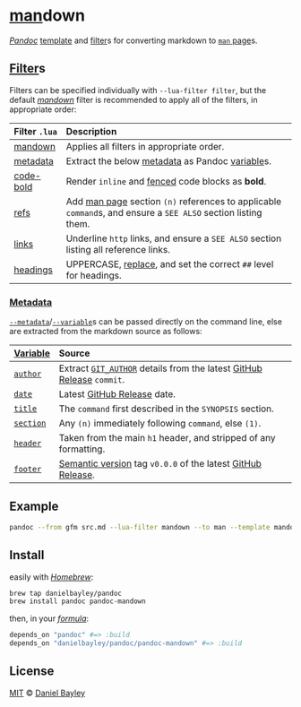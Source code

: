 [man]down
=========
_[Pandoc]_ [template] and [filter]s for converting markdown to [`man` page][man]s.

[Filter]s
---------
Filters can be specified individually with `--lua-filter filter`, but the default _[mandown]_ filter is recommended to apply all of the filters, in appropriate order:

| Filter `.lua`            | Description                                                    |
|:-------------------------|:---------------------------------------------------------------|
| [mandown]                | Applies all filters in appropriate order.                      |
| [metadata][metadata.lua] | Extract the below [metadata](#metadata) as Pandoc [variable]s. |
| [code-bold]              | Render `inline` and [fenced] code blocks as **bold**.          |
| [refs]                   | Add [man page][man] section `(n)` references to applicable `command`s, and ensure a `SEE ALSO` section listing them. |
| [links]                  | Underline `http` links, and ensure a `SEE ALSO` section listing all reference links.                                 |
| [headings]               | UPPERCASE, [replace], and set the correct `##` level for headings.                                                   |

### [Metadata]
[`--metadata`]/[`--variable`][variable]s can be passed directly on the command line, else are extracted from the markdown source as follows:

| [Variable]            | Source                                                                    |
|:----------------------|:--------------------------------------------------------------------------|
| [`author`][variable]  | Extract [`GIT_AUTHOR`] details from the latest [GitHub Release] `commit`. |
| [`date`][variable]    | Latest [GitHub Release] date.                                             |
| [`title`][variable]   | The `command` first described in the `SYNOPSIS` section.                  |
| [`section`][`header`] | Any `(n)` immediately following `command`, else `(1)`.                    |
| [`header`]            | Taken from the main `h1` header, and stripped of any formatting.          |
| [`footer`][`header`]  | [Semantic version] tag `v0.0.0` of the latest [GitHub Release].           |

Example
-------
~~~ sh
pandoc --from gfm src.md --lua-filter mandown --to man --template mandown > bin.1
~~~

Install
-------
easily with _[Homebrew]_:
~~~ sh
brew tap danielbayley/pandoc
brew install pandoc pandoc-mandown
~~~
then, in your _[formula]_:
~~~ rb
depends_on "pandoc" #=> :build
depends_on "danielbayley/pandoc/pandoc-mandown" #=> :build
~~~

License
-------
[MIT] © [Daniel Bayley]

[MIT]:              LICENSE.md
[Daniel Bayley]:    https://github.com/danielbayley

[pandoc]:           https://pandoc.org
[template]:         https://pandoc.org/MANUAL#templates
[filter]:           https://pandoc.org/lua-filters

[metadata]:         https://pandoc.org/MANUAL.html#metadata-blocks
[`--metadata`]:     https://pandoc.org/MANUAL.html#templates
[variable]:         https://pandoc.org/MANUAL.html#variables-set-by-pandoc
[`header`]:         https://pandoc.org/MANUAL.html#variables-for-man-pages

[mandown]:          filters/mandown.lua
[metadata.lua]:     filters/metadata.lua
[code-bold]:        filters/code-bold.lua
[refs]:             filters/refs.lua
[links]:            filters/links.lua
[headings]:         filters/headings.lua
[replace]:          libexec/aliases.lua

[man]:              https://en.wikipedia.org/wiki/Man_page

[`GIT_AUTHOR`]:     https://git-scm.com/book/en/v2/Git-Internals-Environment-Variables#_committing
[fenced]:           https://help.github.com/articles/creating-and-highlighting-code-blocks/#fenced-code-blocks
[github release]:   https://help.github.com/articles/about-releases
[semantic version]: https://semver.org

[homebrew]:         https://brew.sh
[formula]:          https://docs.brew.sh/Formula-Cookbook
